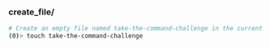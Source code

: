 ### create_file/

```bash
# Create an empty file named take-the-command-challenge in the current working directory.
(0)> touch take-the-command-challenge
```
